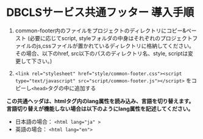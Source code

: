 # DBCLSサービス共通フッター 導入手順

1. common-footer内のファイルをプロジェクトのディレクトリにコピー&ペースト
(必要に応じてscript, styleフォルダの中身はそれぞれのプロジェクトファイルのjs,cssファイルが置かれているディレクトリに格納してください。その場合、以下のhref, src以下のパスのディレクトリ名、style, scriptは変更して下さい。)

2. `<link rel="stylesheet" href="style/common-footer.css"><script type="text/javascript" src="script/common-footer.js"></script>` をコピーし`<head>`タグの中に追加する

**この共通ヘッダは、htmlタグ内のlang属性を読み込み、言語を切り替えます。言語切り替えが機能しない場合は以下のようにlang属性を記述してください。**
- 日本語の場合： `<html lang="ja" >`
- 英語の場合： `<html lang="en">`
